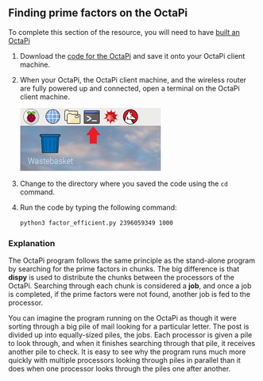 ## Finding prime factors on the OctaPi

To complete this section of the resource, you will need to have [built an OctaPi](rpi-python-build-an-octapi)

1. Download the [code for the OctaPi](resources/factor_efficient.py) and save it onto your OctaPi client machine.

1. When your OctaPi, the OctaPi client machine, and the wireless router are fully powered up and connected, open a terminal on the OctaPi client machine.

    ![Open a terminal](images/terminal.png)

1. Change to the directory where you saved the code using the `cd` command.

1. Run the code by typing the following command:

    ```bash
    python3 factor_efficient.py 2396059349 1000
    ```

### Explanation

The OctaPi program follows the same principle as the stand-alone program by searching for the prime factors in chunks. The big difference is that **dispy** is used to distribute the chunks between the processors of the OctaPi. Searching through each chunk is considered a **job**, and once a job is completed, if the prime factors were not found, another job is fed to the processor.

You can imagine the program running on the OctaPi as though it were sorting through a big pile of mail looking for a particular letter. The post is divided up into equally-sized piles, the jobs. Each processor is given a pile to look through, and when it finishes searching through that pile, it receives another pile to check. It is easy to see why the program runs much more quickly with multiple processors looking through piles in parallel than it does when one processor looks through the piles one after another.
